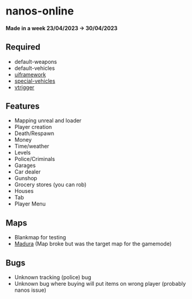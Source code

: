 # nanos-online

#### Made in a week 23/04/2023 -> 30/04/2023

## Required
* default-weapons
* default-vehicles
* [uiframework](https://github.com/vugi99/nanos-uiframework)
* [special-vehicles](https://store.nanos.world/packages/special-vehicles/)
* [vtrigger](https://github.com/vugi99/nanos-vtrigger)

## Features
* Mapping unreal and loader
* Player creation
* Death/Respawn
* Money
* Time/weather
* Levels
* Police/Criminals
* Garages
* Car dealer
* Gunshop
* Grocery stores (you can rob)
* Houses
* Tab
* Player Menu

## Maps
* Blankmap for testing
* [Madura](https://store.nanos.world/assets/madura/) (Map broke but was the target map for the gamemode)

## Bugs
* Unknown tracking (police) bug
* Unknown bug where buying will put items on wrong player (probably nanos issue)
